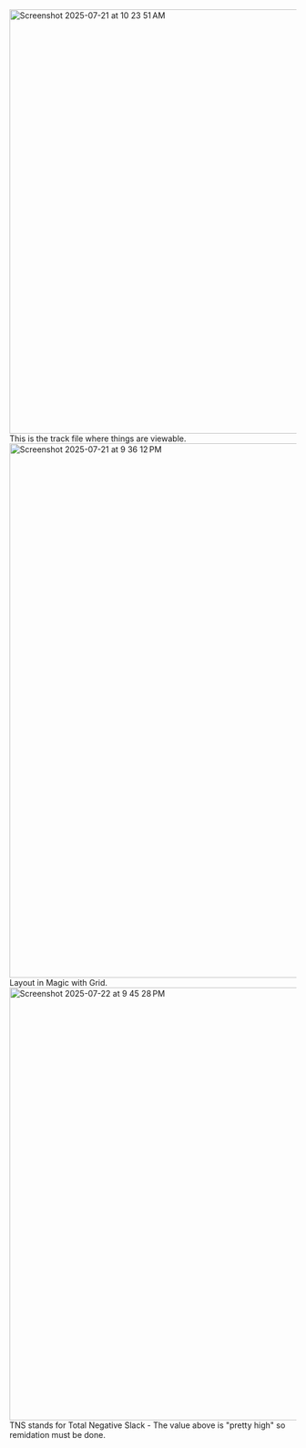 <img width="649" height="743" alt="Screenshot 2025-07-21 at 10 23 51 AM" src="https://github.com/user-attachments/assets/bcc5b082-78fc-4ce8-a699-fd0633dcfbc3" />
This is the track file where things are viewable.



<img width="989" height="936" alt="Screenshot 2025-07-21 at 9 36 12 PM" src="https://github.com/user-attachments/assets/f49ffa32-41b9-4a3a-86e3-5e6c4ad90a59" />
Layout in Magic with Grid.


<img width="757" height="758" alt="Screenshot 2025-07-22 at 9 45 28 PM" src="https://github.com/user-attachments/assets/33588da4-75c7-45e3-aef4-b57bdecf4edd" />
TNS stands for Total Negative Slack - The value above is "pretty high" so remidation must be done.
